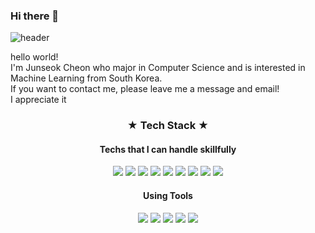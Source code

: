 ### Hi there 👋

![header](https://capsule-render.vercel.app/api?type=wave&color=auto&height=300&section=header&text=Junseok%20Cheon&fontSize=90)

hello world!   
I'm Junseok Cheon who major in Computer Science and is interested in Machine Learning from South Korea.   
If you want to contact me, please leave me a message and email!   
I appreciate it   

<h3 = align="center">★  Tech  Stack  ★</h3>
<h4 = align="center">Techs that I can handle skillfully</h4>
<p align="center">
 <img src="https://img.shields.io/badge/Python-3776AB?style=for-the-badge&logo=Python&logoColor=white">
  <img src="https://img.shields.io/badge/Keras-D00000?style=for-the-badge&logo=Keras&logoColor=white">
  <img src="https://img.shields.io/badge/NumPy-013243?style=for-the-badge&logo=Numpy&logoColor=white">
  <img src="https://img.shields.io/badge/pandas-150458?style=for-the-badge&logo=pandas&logoColor=white">
  <img src="https://img.shields.io/badge/TensorFlow-FF6F00?style=for-the-badge&logo=TensorFlow&logoColor=white">
  <img src="https://img.shields.io/badge/scikit learn-F7931E?style=for-the-badge&logo=scikit learn&logoColor=white">
  <img src="https://img.shields.io/badge/Anaconda-44A833?style=for-the-badge&logo=Anaconda&logoColor=white">
  <img src="https://img.shields.io/badge/Pytorch-EE4C2C?style=for-the-badge&logo=Pytorch&logoColor=white">
  <img src="https://img.shields.io/badge/C-A8B9CC?style=for-the-badge&logo=C&logoColor=white">
</p>


<h4 = align="center">Using Tools</h4>
<p align="center">
 <img src="https://img.shields.io/badge/Google Colab-F9AB00?style=for-the-badge&logo=Google Colab&logoColor=white">
  <img src="https://img.shields.io/badge/Jupyter-F37626?style=for-the-badge&logo=Jupyter&logoColor=white">
  <img src="https://img.shields.io/badge/Replit-667881?style=for-the-badge&logo=Replit&logoColor=white">
  <img src="https://img.shields.io/badge/Visual Studio Code-007ACC?style=for-the-badge&logo=Visual Studio Code&logoColor=white">
  <img src="https://img.shields.io/badge/Google Drive-4285F4?style=for-the-badge&logo=Google Drive&logoColor=white">
</p>




